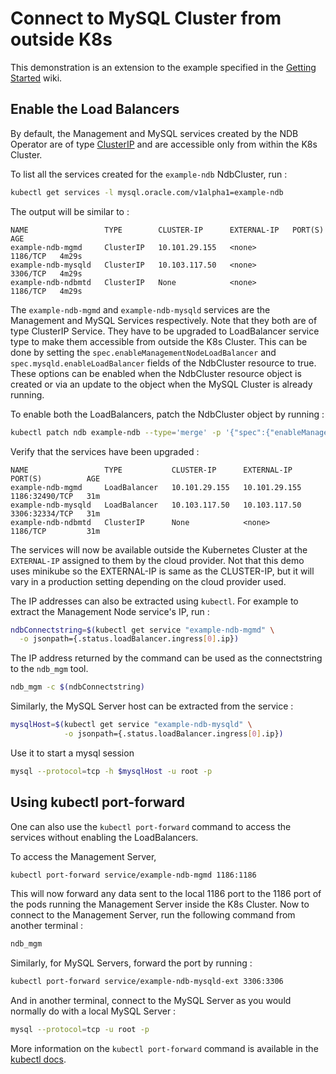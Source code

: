 # Connect to MySQL Cluster from outside K8s

This demonstration is an extension to the example specified in the [Getting Started](getting-started.md#access-mysql-cluster-from-outside-k8s) wiki.

## Enable the Load Balancers

By default, the Management and MySQL services created by the NDB Operator are of type [ClusterIP](https://kubernetes.io/docs/concepts/services-networking/service/#publishing-services-service-types) and are accessible only from within the K8s Cluster. 

To list all the services created for the `example-ndb` NdbCluster, run :

```sh
kubectl get services -l mysql.oracle.com/v1alpha1=example-ndb
```

The output will be similar to :
```
NAME                 TYPE        CLUSTER-IP      EXTERNAL-IP   PORT(S)    AGE
example-ndb-mgmd     ClusterIP   10.101.29.155   <none>        1186/TCP   4m29s
example-ndb-mysqld   ClusterIP   10.103.117.50   <none>        3306/TCP   4m29s
example-ndb-ndbmtd   ClusterIP   None            <none>        1186/TCP   4m29s
```

The `example-ndb-mgmd` and `example-ndb-mysqld` services are the Management and MySQL Services respectively. Note that they both are of type ClusterIP Service. They have to be upgraded to LoadBalancer service type to make them accessible from outside the K8s Cluster. This can be done by setting the `spec.enableManagementNodeLoadBalancer` and `spec.mysqld.enableLoadBalancer` fields of the NdbCluster resource to true. These options can be enabled when the NdbCluster resource object is created or via an update to the object when the MySQL Cluster is already running. 

To enable both the LoadBalancers, patch the NdbCluster object by running :
```sh
kubectl patch ndb example-ndb --type='merge' -p '{"spec":{"enableManagementNodeLoadBalancer":true,"mysqld":{"enableLoadBalancer":true}}}'
```

Verify that the services have been upgraded :
```
NAME                 TYPE           CLUSTER-IP      EXTERNAL-IP     PORT(S)          AGE
example-ndb-mgmd     LoadBalancer   10.101.29.155   10.101.29.155   1186:32490/TCP   31m
example-ndb-mysqld   LoadBalancer   10.103.117.50   10.103.117.50   3306:32334/TCP   31m
example-ndb-ndbmtd   ClusterIP      None            <none>          1186/TCP         31m
```

The services will now be available outside the Kubernetes Cluster at the `EXTERNAL-IP` assigned to them by the cloud provider. Not that this demo uses minikube so the EXTERNAL-IP is same as the CLUSTER-IP, but it will vary in a production setting depending on the cloud provider used.

The IP addresses can also be extracted using `kubectl`. For example to extract the Management Node service's IP, run :
```sh
ndbConnectstring=$(kubectl get service "example-ndb-mgmd" \
  -o jsonpath={.status.loadBalancer.ingress[0].ip})
```

The IP address returned by the command can be used as the connectstring to the `ndb_mgm` tool.

```sh
ndb_mgm -c $(ndbConnectstring)
```

Similarly, the MySQL Server host can be extracted from the service :
```sh
mysqlHost=$(kubectl get service "example-ndb-mysqld" \
            -o jsonpath={.status.loadBalancer.ingress[0].ip})
```

Use it to start a mysql session
```sh
mysql --protocol=tcp -h $mysqlHost -u root -p
```

## Using kubectl port-forward

One can also use the `kubectl port-forward` command to access the services without enabling the LoadBalancers.

To access the Management Server,

```sh
kubectl port-forward service/example-ndb-mgmd 1186:1186
```
This will now forward any data sent to the local 1186 port to the 1186 port of the pods running the Management Server inside the K8s Cluster. Now to connect to the Management Server, run the following command from another terminal :

```sh
ndb_mgm
```

Similarly, for MySQL Servers, forward the port by running :

```sh
kubectl port-forward service/example-ndb-mysqld-ext 3306:3306
```

And in another terminal, connect to the MySQL Server as you would normally do with a local MySQL Server :

```sh
mysql --protocol=tcp -u root -p
```

More information on the `kubectl port-forward` command is available in the [kubectl docs](https://kubernetes.io/docs/reference/generated/kubectl/kubectl-commands#port-forward).
